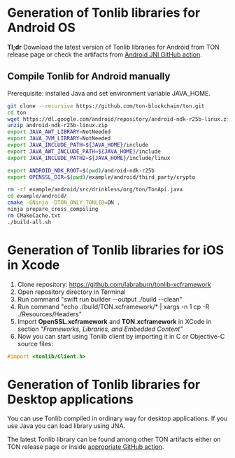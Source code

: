 # Generation of Tonlib libraries for Android OS
**Tl;dr** Download the latest version of Tonlib libraries for Android from TON release page or check the artifacts from [Android JNI GitHub action](https://github.com/ton-blockchain/ton/actions/workflows/tonlib-android-jni.yml).

## Compile Tonlib for Android manually 
Prerequisite: installed Java and set environment variable JAVA_HOME. 
```bash
git clone --recursive https://github.com/ton-blockchain/ton.git
cd ton
wget https://dl.google.com/android/repository/android-ndk-r25b-linux.zip
unzip android-ndk-r25b-linux.zip
export JAVA_AWT_LIBRARY=NotNeeded
export JAVA_JVM_LIBRARY=NotNeeded
export JAVA_INCLUDE_PATH=${JAVA_HOME}/include
export JAVA_AWT_INCLUDE_PATH=${JAVA_HOME}/include
export JAVA_INCLUDE_PATH2=${JAVA_HOME}/include/linux

export ANDROID_NDK_ROOT=$(pwd)/android-ndk-r25b
export OPENSSL_DIR=$(pwd)/example/android/third_party/crypto

rm -rf example/android/src/drinkless/org/ton/TonApi.java
cd example/android/
cmake -GNinja -DTON_ONLY_TONLIB=ON . 
ninja prepare_cross_compiling
rm CMakeCache.txt
./build-all.sh
```
# Generation of Tonlib libraries for iOS in Xcode

1. Clone repository: https://github.com/labraburn/tonlib-xcframework
2. Open repository directory in Terminal
3. Run command "swift run builder --output ./build --clean"
4. Run command "echo ./build/TON.xcframework/* | xargs -n 1 cp -R ./Resources/Headers"
5. Import **OpenSSL.xcframework** and **TON.xcframework** in XCode in section _"Frameworks, Libraries, and Embedded Content"_
6. Now you can start using Tonlib client by importing it in C or Objective-C source files:
```objective-c
#import <tonlib/Client.h>
```

# Generation of Tonlib libraries for Desktop applications
You can use Tonlib compiled in ordinary way for desktop applications. If you use Java you can load library using JNA.

The latest Tonlib library can be found among other TON artifacts either on TON release page or inside [appropriate GitHub action](https://github.com/ton-blockchain/ton/actions/).